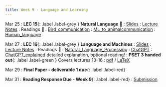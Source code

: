 ```yaml
---
title: Week 9 - Language and Learning
---
```


Mar 25
: **LEC 15**{: .label .label-grey } **Natural Language** [🎥](https://harvard.hosted.panopto.com/Panopto/Pages/Viewer.aspx?id=e60326b2-7e08-4726-990c-b0ff01522b7d)
    : [Slides](https://canvas.harvard.edu/files/19746024/download?download_frd=1)
: [Lecture Notes](https://canvas.harvard.edu/files/19774049/download?download_frd=1)
: Readings 📖
: [Bird_communication](https://canvas.harvard.edu/files/19729904/download?download_frd=1)
: [ML_to_animalcommunication](https://canvas.harvard.edu/files/19730032/download?download_frd=1)
: [Human_language](https://canvas.harvard.edu/files/19729909/download?download_frd=1)

Mar 27
: **LEC 16**{: .label .label-grey } **Language and Machines**
    : [Slides](https://canvas.harvard.edu/files/19779369/download?download_frd=1)
: [Lecture Notes](https://canvas.harvard.edu/files/19774051/download?download_frd=1)
: Readings 📖
: [Natural_Language_Processing](https://www.datacamp.com/blog/what-is-natural-language-processing)
: [ChatGPT](https://canvas.harvard.edu/files/19763873/download?download_frd=1)
: [ChatGPT_explained](https://writings.stephenwolfram.com/2023/02/what-is-chatgpt-doing-and-why-does-it-work/) detailed explanation, optional reading!
: **PSET 3 handed out**{: .label .label-green } Covers lectures 13-16
    : [pdf](https://canvas.harvard.edu/files/19780414/download?download_frd=1) / [LaTeX](https://canvas.harvard.edu/files/19780415/download?download_frd=1)

Mar 29
: **Final Paper - deliverable 1 due**{: .label .label-red}

Mar 31
: **Reading Response Due - Week 9**{: .label .label-red}
    : [Submission](https://canvas.harvard.edu/courses/129605/assignments/794078)

